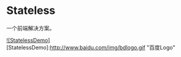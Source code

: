 # Stateless
一个前端解决方案。

[![StatelessDemo]](http://baidu.com)  
[StatelessDemo]:http://www.baidu.com/img/bdlogo.gif "百度Logo"  
